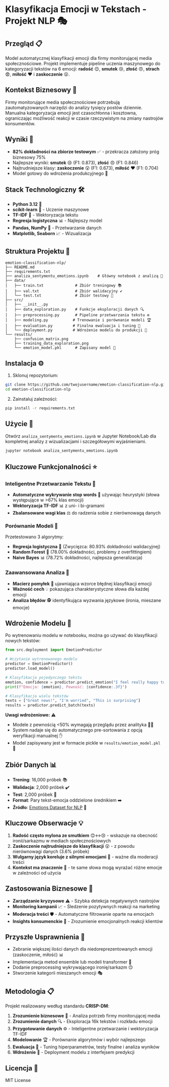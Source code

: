 # Klasyfikacja Emocji w Tekstach - Projekt NLP 🎭

## Przegląd 📋
Model automatycznej klasyfikacji emocji dla firmy monitorującej media społecznościowe. Projekt implementuje pipeline uczenia maszynowego do kategoryzacji tekstów na 6 emocji: **radość** 😊, **smutek** 😢, **złość** 😠, **strach** 😨, **miłość** ❤️ i **zaskoczenie** 😲.

## Kontekst Biznesowy 💼
Firmy monitorujące media społecznościowe potrzebują zautomatyzowanych narzędzi do analizy tysięcy postów dziennie. Manualna kategoryzacja emocji jest czasochłonna i kosztowna, ograniczając możliwość reakcji w czasie rzeczywistym na zmiany nastrojów konsumentów.

## Wyniki 🎯
- **82% dokładności na zbiorze testowym** ✅ - przekracza założony próg biznesowy 75%
- Najlepsze wyniki: **smutek** 😢 (F1: 0.873), **złość** 😠 (F1: 0.846)
- Najtrudniejsze klasy: **zaskoczenie** 😲 (F1: 0.673), **miłość** ❤️ (F1: 0.704)
- Model gotowy do wdrożenia produkcyjnego 🚀

## Stack Technologiczny 🛠️
- **Python 3.12** 🐍
- **scikit-learn** 🤖 - Uczenie maszynowe
- **TF-IDF** 📝 - Wektoryzacja tekstu
- **Regresja logistyczna** 📊 - Najlepszy model
- **Pandas, NumPy** 🔢 - Przetwarzanie danych
- **Matplotlib, Seaborn** 📈 - Wizualizacja

## Struktura Projektu 📁
```
emotion-classification-nlp/
├── README.md
├── requirements.txt
├── analiza_sentymentu_emotions.ipynb    # Główny notebook z analizą 📓
├── data/
│   ├── train.txt              # Zbiór treningowy 📚
│   ├── val.txt                # Zbiór walidacyjny ✔️
│   └── test.txt               # Zbiór testowy 🧪
├── src/
│   ├── __init__.py
│   ├── data_exploration.py    # Funkcje eksploracji danych 🔍
│   ├── preprocessing.py       # Pipeline przetwarzania tekstu ⚙️
│   ├── modeling.py           # Trenowanie i porównanie modeli 🏆
│   ├── evaluation.py         # Finalna ewaluacja i tuning 📏
│   └── deployment.py         # Wdrożenie modelu do produkcji 🚀
└── results/
    ├── confusion_matrix.png
    ├── training_data_exploration.png
    └── emotion_model.pkl      # Zapisany model 💾
```

## Instalacja ⚙️
1. Sklonuj repozytorium:
```bash
git clone https://github.com/twojusername/emotion-classification-nlp.git
cd emotion-classification-nlp
```

2. Zainstaluj zależności:
```bash
pip install -r requirements.txt
```

## Użycie 🚀

Otwórz `analiza_sentymentu_emotions.ipynb` w Jupyter Notebook/Lab dla kompletnej analizy z wizualizacjami i szczegółowymi wyjaśnieniami.

```bash
jupyter notebook analiza_sentymentu_emotions.ipynb
```

## Kluczowe Funkcjonalności ⭐

### Inteligentne Przetwarzanie Tekstu 🧠
- **Automatyczne wykrywanie stop words** 🚫 używając heurystyki (słowa występujące w >67% klas emocji)
- **Wektoryzacja TF-IDF** 📊 z uni- i bi-gramami
- **Zbalansowane wagi klas** ⚖️ do radzenia sobie z nierównowagą danych

### Porównanie Modeli 🏁
Przetestowano 3 algorytmy:
- **Regresja logistyczna** 🥇 (Zwycięzca: 80.93% dokładności walidacyjnej)
- **Random Forest** 🌳 (78.00% dokładności, problemy z overfittingiem)
- **Naive Bayes** 📊 (78.72% dokładności, najlepsza generalizacja)

### Zaawansowana Analiza 🔬
- **Macierz pomyłek** 🎯 ujawniająca wzorce błędnej klasyfikacji emocji
- **Ważność cech** 💡 pokazująca charakterystyczne słowa dla każdej emocji
- **Analiza błędów** 🕵️ identyfikująca wyzwania językowe (ironia, mieszane emocje)

## Wdrożenie Modelu 🚀

Po wytrenowaniu modelu w notebooku, można go używać do klasyfikacji nowych tekstów:

```python
from src.deployment import EmotionPredictor

# Wczytanie wytrenowanego modelu
predictor = EmotionPredictor()
predictor.load_model()

# Klasyfikacja pojedynczego tekstu
emotion, confidence = predictor.predict_emotion("I feel really happy today!")
print(f"Emocja: {emotion}, Pewność: {confidence:.3f}")

# Klasyfikacja wielu tekstów
texts = ["Great news!", "I'm worried", "This is surprising"]
results = predictor.predict_batch(texts)
```

**Uwagi wdrożeniowe:** ⚠️
- Modele z pewnością <50% wymagają przeglądu przez analityka 👨‍💼
- System nadaje się do automatycznego pre-sortowania z opcją weryfikacji manualnej ✋
- Model zapisywany jest w formacie pickle w `results/emotion_model.pkl` 💾

## Zbiór Danych 📊
- **Trening**: 16,000 próbek 📚
- **Walidacja**: 2,000 próbek ✔️
- **Test**: 2,000 próbek 🧪
- **Format**: Pary tekst-emocja oddzielone średnikiem ➡️
- **Źródło**: [Emotions Dataset for NLP](https://www.kaggle.com/datasets/praveengovi/emotions-dataset-for-nlp) 🔗

## Kluczowe Obserwacje 💡
1. **Radość często mylona ze smutkiem** 😊↔️😢 - wskazuje na obecność ironii/sarkazmu w mediach społecznościowych
2. **Zaskoczenie najtrudniejsze do klasyfikacji** 😲 - z powodu nierównowagi danych (3.6% próbek)
3. **Wulgarny język koreluje z silnymi emocjami** 🤬 - ważne dla moderacji treści
4. **Kontekst ma znaczenie** 🎯 - te same słowa mogą wyrażać różne emocje w zależności od użycia

## Zastosowania Biznesowe 💼
- **Zarządzanie kryzysowe** ⚠️ - Szybka detekcja negatywnych nastrojów
- **Monitoring kampanii** 📈 - Śledzenie pozytywnych reakcji na marketing
- **Moderacja treści** 🛡️ - Automatyczne filtrowanie oparte na emocjach
- **Insights konsumenckie** 🎯 - Zrozumienie emocjonalnych reakcji klientów

## Przyszłe Usprawnienia 🔮
- Zebranie większej ilości danych dla niedoreprezentowanych emocji (zaskoczenie, miłość) 📊
- Implementacja metod ensemble lub modeli transformer 🤖
- Dodanie preprocessing wykrywającego ironię/sarkazm 🙃
- Stworzenie kategorii mieszanych emocji 🎭

## Metodologia 📋
Projekt realizowany według standardu **CRISP-DM**:
1. **Zrozumienie biznesowe** 💼 - Analiza potrzeb firmy monitorującej media
2. **Zrozumienie danych** 🔍 - Eksploracja 16k tekstów i rozkładu emocji
3. **Przygotowanie danych** ⚙️ - Inteligentne przetwarzanie i wektoryzacja TF-IDF
4. **Modelowanie** 🏆 - Porównanie algorytmów i wybór najlepszego
5. **Ewaluacja** 📏 - Tuning hiperparametrów, testy finalne i analiza wyników
6. **Wdrożenie** 🚀 - Deployment modelu z interfejsem predykcji

## Licencja 📄
MIT License
